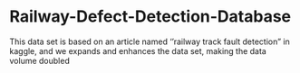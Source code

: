 # Railway-Defect-Detection-Database
This data set is based on an article named ‘’railway track fault detection” in kaggle, and we expands and enhances the data set, making the data volume doubled
